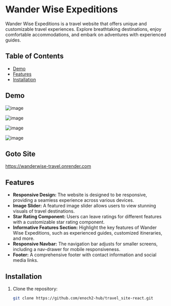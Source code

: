 # Wander Wise Expeditions

Wander Wise Expeditions is a travel website that offers unique and customizable travel experiences. Explore breathtaking destinations, enjoy comfortable accommodations, and embark on adventures with experienced guides.

## Table of Contents

- [Demo](#demo)
- [Features](#features)
- [Installation](#installation)

## Demo
![image](https://github.com/enoch2-hub/travel_site-react/assets/151722245/a708198b-2b1b-4a24-a22c-c8fab6117c10)

![image](https://github.com/enoch2-hub/travel_site-react/assets/151722245/2f01df72-578d-4eb0-9aed-0bf65010c777)

![image](https://github.com/enoch2-hub/travel_site-react/assets/151722245/69d1085c-e346-40ed-9440-ad65a7d82b93)

![image](https://github.com/enoch2-hub/travel_site-react/assets/151722245/5d222847-b9f1-4f52-9d96-0bf9beb116b8)


## Goto Site
https://wanderwise-travel.onrender.com


## Features

- **Responsive Design:** The website is designed to be responsive, providing a seamless experience across various devices.
- **Image Slider:** A featured image slider allows users to view stunning visuals of travel destinations.
- **Star Rating Component:** Users can leave ratings for different features with a customizable star rating component.
- **Informative Features Section:** Highlight the key features of Wander Wise Expeditions, such as experienced guides, customized itineraries, and more.
- **Responsive Navbar:** The navigation bar adjusts for smaller screens, including a nav-drawer for mobile responsiveness.
- **Footer:** A comprehensive footer with contact information and social media links.


## Installation

1. Clone the repository:

   ```bash
   git clone https://github.com/enoch2-hub/travel_site-react.git
